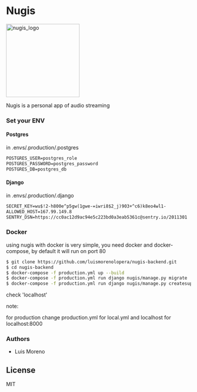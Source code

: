 # Nugis
<img src="https://image.ibb.co/n8C5De/image_1.png" alt="nugis_logo" width="200"/>

Nugis is a personal app of audio streaming

### Set your ENV
#### Postgres

in .envs/.production/.postgres

```txt
POSTGRES_USER=postgres_role
POSTGRES_PASSWORD=postgres_password
POSTGRES_DB=postgres_db
```

#### Django

in .envs/.production/.django

```txt
SECRET_KEY=wu$!2-h800e^p5gw(1gwe-=iwri8$2_j)903+^c6)k8eo4wl1-
ALLOWED_HOST=167.99.149.8
SENTRY_DSN=https://cc0ac12d9ac94e5c223bd0a3eab5361c@sentry.io/2011301
```

### Docker
using nugis with docker is very simple, you need docker and docker-compose, by default it will run on port 80

```sh
$ git clone https://github.com/luismorenolopera/nugis-backend.git
$ cd nugis-backend
$ docker-compose -f production.yml up --build
$ docker-compose -f production.yml run django nugis/manage.py migrate
$ docker-compose -f production.yml run django nugis/manage.py createsuperuser
```

check 'localhost'

note:

for production change production.yml for local.yml
and localhost for localhost:8000

### Authors

- Luis Moreno

License
----

MIT
